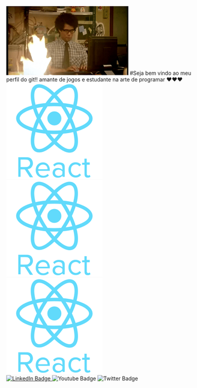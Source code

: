  <img src="giphy.gif" width="325px">
  #Seja bem vindo ao meu perfil do git!!
  amante de jogos e estudante na arte de programar ❤️❤️❤️
  
  <div>
  <img src="https://github.com/devicons/devicon/blob/master/icons/react/react-original-wordmark.svg">
  <img src="https://github.com/devicons/devicon/blob/master/icons/react/react-original-wordmark.svg">
  <img src= "https://github.com/devicons/devicon/blob/master/icons/react/react-original-wordmark.svg">
  <div/>
  
  <div id="badges">
  <a href = "https://github.com/miinuk">
    <img src="https://img.shields.io/badge/LinkedIn-blue?style=for-the-badge&logo=linkedin&logoColor=white" alt="LinkedIn Badge"/>
  </a>
  <img src="https://img.shields.io/badge/YouTube-red?style=for-the-badge&logo=youtube&logoColor=white" alt="Youtube Badge"/>
  <img src="https://img.shields.io/badge/Twitter-blue?style=for-the-badge&logo=twitter&logoColor=white" alt="Twitter Badge"/>
</div>
